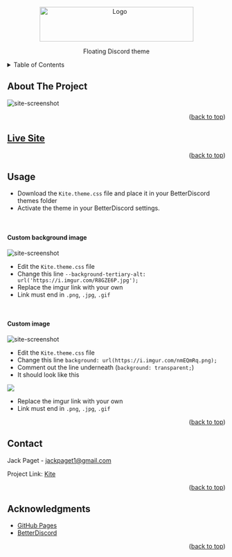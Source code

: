 <div id="top"></div>

<!-- PROJECT LOGO -->
<br />
<div align="center">
    <img src="https://i.imgur.com/byslbhn.png" alt="Logo" width="355" height="80">

  <p align="center">
    Floating Discord theme
</div>

<!-- TABLE OF CONTENTS -->
<details>
  <summary>Table of Contents</summary>
  <ol>
    <li><a href="#about-the-project">About The Project</a></li>
    	<li><a href="#live-site">Live site</a></li>
    <li><a href="#usage">Usage</a></li>
    <li><a href="#contact">Contact</a></li>
    <li><a href="#acknowledgments">Acknowledgments</a></li>
  </ol>
</details>

<!-- ABOUT THE PROJECT -->

## About The Project

![site-screenshot](https://i.imgur.com/OSEx1QK.png)

<p align="right">(<a href="#top">back to top</a>)</p>

<!-- LIVE SITE -->

## [Live Site](https://jack-lp.github.io/Kite)

<p align="right">(<a href="#top">back to top</a>)</p>

<!-- USAGE EXAMPLES -->

## Usage

- Download the `Kite.theme.css` file and place it in your BetterDiscord themes folder
- Activate the theme in your BetterDiscord settings.
<br>
<h4>Custom background image</h4>

![site-screenshot](https://i.imgur.com/MvrFkPT.png)

- Edit the `Kite.theme.css` file
- Change this line `--background-tertiary-alt: url('https://i.imgur.com/R8GZE6P.jpg');`
- Replace the imgur link with your own
- Link must end in `.png`, `.jpg`, `.gif`
<br>
<h4>Custom image</h4>

![site-screenshot](https://i.imgur.com/GR0dS8y.png)

- Edit the `Kite.theme.css` file
- Change this line `background: url(https://i.imgur.com/nmEQmRq.png);`
- Comment out the line underneath (`background: transparent;`)
- It should look like this
<img src="https://i.imgur.com/Y0gpgtQ.png" />

- Replace the imgur link with your own
- Link must end in `.png`, `.jpg`, `.gif`

<p align="right">(<a href="#top">back to top</a>)</p>

<!-- CONTACT -->

## Contact

Jack Paget - <a href="mailto:jackpaget1@gmail.com">jackpaget1@gmail.com</a>

Project Link: [Kite](https://github.com/Jack-LP/Kite)

<p align="right">(<a href="#top">back to top</a>)</p>

<!-- ACKNOWLEDGMENTS -->

## Acknowledgments

- [GitHub Pages](https://pages.github.com)
- [BetterDiscord](https://betterdiscord.app/)

<p align="right">(<a href="#top">back to top</a>)</p>
